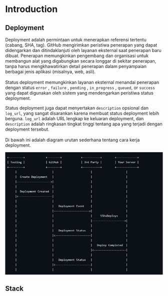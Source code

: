 # Introduction

## Deployment
Deployment adalah permintaan untuk menerapkan referensi tertentu (cabang, SHA, tag). GitHub mengirimkan peristiwa penerapan yang dapat didengarkan dan ditindaklanjuti oleh layanan eksternal saat penerapan baru dibuat. Penerapan memungkinkan pengembang dan organisasi untuk membangun alat yang digabungkan secara longgar di sekitar penerapan, tanpa harus mengkhawatirkan detail penerapan dalam penyampaian berbagai jenis aplikasi (misalnya, web, asli). <br>
<br> Status deployment memungkinkan layanan eksternal menandai penerapan dengan status `error` , `failure` , `pending` , `in_progress` , `queued`, or `success` yang dapat digunakan oleh sistem yang mendengarkan peristiwa status deployment. <br>

Status deployment juga dapat menyertakan `description` opsional dan `log_url`, yang sangat disarankan karena membuat status deployment lebih berguna. `log_url` adalah URL lengkap ke keluaran deployment, dan `description` adalah ringkasan tingkat tinggi tentang apa yang terjadi dengan deployment tersebut. <br>
<br> 
Di bawah ini adalah diagram urutan sederhana tentang cara kerja deployment. <br>

![screenshot](diagram.png.jpg)
## Stack
